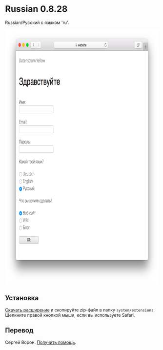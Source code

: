 Russian 0.8.28
==============
Russian/Русский с языком 'ru'.

<p align="center"><img src="russian-screenshot.png?raw=true" width="795" height="836" alt="Screenshot"></p>

## Установка

[Скачать расширение](https://github.com/datenstrom/yellow-extensions/raw/master/zip/russian.zip) и скопируйте zip-файл в папку `system/extensions`. Щелкните правой кнопкой мыши, если вы используете Safari.

## Перевод

Сергей Ворон. [Получить помощь](https://datenstrom.se/yellow/help/).
